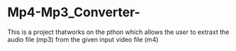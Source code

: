 # Mp4-Mp3_Converter-
This is a project thatworks on the pthon which allows the user to extraxt the audio file (mp3) from the given input video file (m4)
